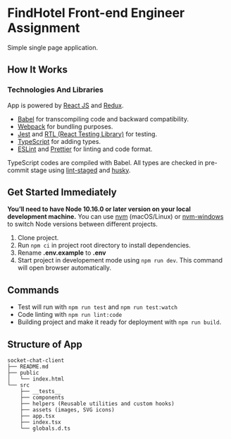 # FindHotel Front-end Engineer Assignment

Simple single page application.

## How It Works

### Technologies And Libraries

App is powered by [React JS](http://reactjs.org/) and [Redux](https://redux.js.org/).

- [Babel](https://github.com/babel/babel) for transcompiling code and backward compatibility.
- [Webpack](https://github.com/webpack/webpack) for bundling purposes.
- [Jest](https://github.com/facebook/jest) and [RTL (React Testing Library)](https://github.com/testing-library/react-testing-library) for testing.
- [TypeScript](https://www.typescriptlang.org/) for adding types.
- [ESLint](https://eslint.org/) and [Prettier](https://prettier.io/) for linting and code format.

TypeScript codes are compiled with Babel. All types are checked in pre-commit stage using [lint-staged](https://github.com/okonet/lint-staged) and [husky](https://github.com/typicode/husky).

## Get Started Immediately

**You’ll need to have Node 10.16.0 or later version on your local development machine.** You can use [nvm](https://github.com/creationix/nvm#installation) (macOS/Linux) or [nvm-windows](https://github.com/coreybutler/nvm-windows#node-version-manager-nvm-for-windows) to switch Node versions between different projects.

1. Clone project.
2. Run `npm ci` in project root directory to install dependencies.
3. Rename **.env.example** to **.env**
4. Start project in developement mode using `npm run dev`. This command will open browser automatically.

## Commands

- Test will run with `npm run test` and `npm run test:watch`
- Code linting with `npm run lint:code`
- Building project and make it ready for deployment with `npm run build`.

## Structure of App

```
socket-chat-client
├── README.md
├── public
│   └── index.html
└── src
    ├── __tests__
    ├── components
    ├── helpers (Reusable utilities and custom hooks)
    ├── assets (images, SVG icons)
    ├── app.tsx
    ├── index.tsx
    └── globals.d.ts
```
